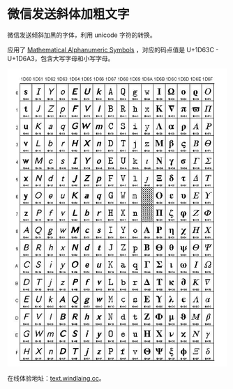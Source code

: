 # 微信发送斜体加粗文字
微信发送倾斜加黑的字体，利用 unicode 字符的转换。

应用了 [Mathematical Alphanumeric Symbols](https://www.unicode.org/charts/PDF/U1D400.pdf) ，对应的码点值是 U+1D63C - U+1D6A3，包含大写字母和小写字母。

![](unicode.jpg)

在线体验地址：[text.windlaing.cc](http://text.windliang.cc)。